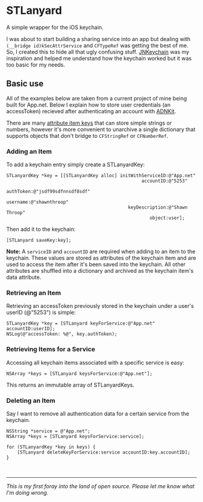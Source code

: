 STLanyard
=========

A simple wrapper for the iOS keychain.

I was about to start building a sharing service into an app but dealing with `(__bridge id)kSecAttrService` and `CFTypeRef` was getting the best of me. So, I created this to hide all that ugly confusing stuff. [JNKeychain](https://github.com/jeremangnr/JNKeychain) was my inspiration and helped me understand how the keychain worked but it was too basic for my needs.

## Basic use

All of the examples below are taken from a current project of mine being built for App.net. Below I explain how to store user credentials (an accessToken) recieved after authenticating an account with [ADNKit](https://github.com/joeldev/ADNKit). 

There are many [attribute item keys](https://developer.apple.com/library/ios/DOCUMENTATION/Security/Reference/keychainservices/Reference/reference.html#//apple_ref/doc/uid/TP30000898-CH4g-SW5) that can store simple strings or numbers, however it's more convenient to unarchive a single dictionary that supports objects that don't bridge to `CFStringRef` or `CFNumberRef`.


### Adding an Item

To add a keychain entry simply create a STLanyardKey:

```objc
STLanyardKey *key = [[STLanyardKey alloc] initWithServiceID:@"App.net"
                                                  accountID:@"5253"
                                                  authToken:@"jsdf99sdfnnsdf8sdf"
                                                   username:@"shawnthroop"
                                             keyDescription:@"Shawn Throop"
                                                     object:user];
```
Then add it to the keychain:

```objc
[STLanyard saveKey:key];
```

**Note:** A `serviceID` and `accountID` are required when adding to an item to the keychain. These values are stored as attributes of the keychain item and are used to access the item after it's been saved into the keychain. All other attributes are shuffled into a dictionary and archived as the keychain item's data attribute.


### Retrieving an Item

Retrieving an accessToken previously stored in the keychain under a user's userID (@"5253") is simple:

```objc
STLanyardKey *key = [STLanyard keyForService:@"App.net" accountID:userID];
NSLog(@"accessToken: %@", key.authToken);
```

### Retrieving Items for a Service

Accessing all keychain items associated with a specific service is easy:

```
NSArray *keys = [STLanyard keysForService:@"App.net"];
```

This returns an immutable array of STLanyardKeys.



### Deleting an Item

Say I want to remove all authentication data for a certain service from the keychain.

```objc
NSString *service = @"App.net";
NSArray *keys = [STLanyard keysForService:service];

for (STLanyardKey *key in keys) {
    [STLanyard deleteKeyForService:service accountID:key.accountID];
}
```

<br/>

---

*This is my first foray into the land of open source. Please let me know what I'm doing wrong.*



